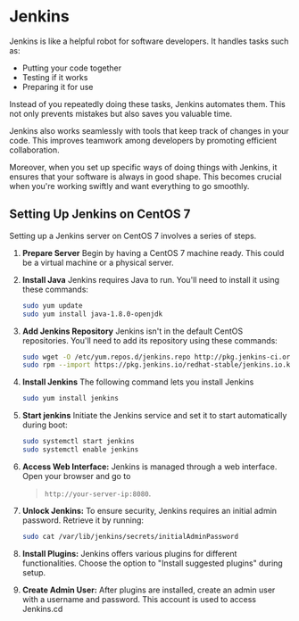 # Jenkins

Jenkins is like a helpful robot for software developers. It handles tasks such as:

- Putting your code together
- Testing if it works
- Preparing it for use

Instead of you repeatedly doing these tasks, Jenkins automates them. This not only prevents mistakes but also saves you valuable time.

Jenkins also works seamlessly with tools that keep track of changes in your code. This improves teamwork among developers by promoting efficient collaboration.

Moreover, when you set up specific ways of doing things with Jenkins, it ensures that your software is always in good shape. This becomes crucial when you're working swiftly and want everything to go smoothly.

## Setting Up Jenkins on CentOS 7

Setting up a Jenkins server on CentOS 7 involves a series of steps.

1. **Prepare Server**
   Begin by having a CentOS 7 machine ready. This could be a virtual machine or a physical server.

2. **Install Java**
   Jenkins requires Java to run. You'll need to install it using these commands:

   ```bash
   sudo yum update
   sudo yum install java-1.8.0-openjdk
   ```

3. **Add Jenkins Repository**
    Jenkins isn't in the default CentOS repositories. You'll need to add its repository using these commands:

      ```bash
   sudo wget -O /etc/yum.repos.d/jenkins.repo http://pkg.jenkins-ci.org/redhat-stable/jenkins.repo
   sudo rpm --import https://pkg.jenkins.io/redhat-stable/jenkins.io.key
   ```

4. **Install Jenkins**
    The following command lets you install Jenkins

    ```bash
    sudo yum install jenkins
    ```

5. **Start jenkins**
    Initiate the Jenkins service and set it to start automatically during boot:

    ```bash
    sudo systemctl start jenkins
    sudo systemctl enable jenkins
    ```

6. **Access Web Interface:**
   Jenkins is managed through a web interface. Open your browser and go to
   > `http://your-server-ip:8080`.
7. **Unlock Jenkins:**
   To ensure security, Jenkins requires an initial admin password. Retrieve it by running:

   ```bash
   sudo cat /var/lib/jenkins/secrets/initialAdminPassword
   ```

8. **Install Plugins:**
   Jenkins offers various plugins for different functionalities. Choose the option to "Install suggested plugins" during setup.

9. **Create Admin User:**
   After plugins are installed, create an admin user with a username and password. This account is used to access Jenkins.cd
